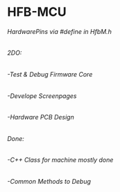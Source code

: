 # HFB-MCU
 
 ###### HardwarePins via #define in HfbM.h

 ###### 2DO:
 ###### -Test & Debug Firmware Core
 ###### -Develope Screenpages
 ###### -Hardware PCB Design
 
 ###### Done:
 ###### -C++ Class for machine mostly done
 ###### -Common Methods to Debug
